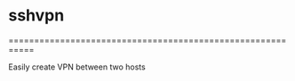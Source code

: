 # sshvpn
===========================================================

Easily create VPN between two hosts
